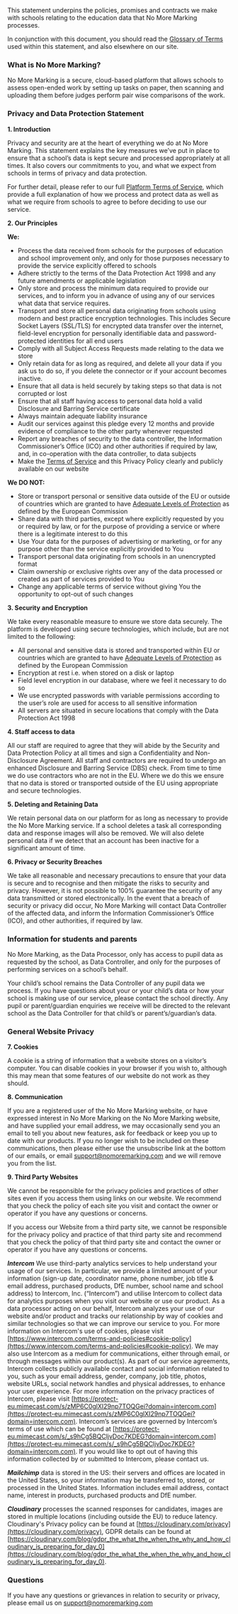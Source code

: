 This statement underpins the policies, promises and contracts we make with schools relating to the education data that No More Marking processes.

In conjunction with this document, you should read the [Glossary of Terms](https://www.nomoremarking.com/glossary) used within this statement, and also elsewhere on our site.

### What is No More Marking?

No More Marking is a secure, cloud-based platform that allows schools to assess open-ended work by setting up tasks on paper, then scanning and uploading them before judges perform pair wise comparisons of the work.

### Privacy and Data Protection Statement

__1. Introduction__

Privacy and security are at the heart of everything we do at No More Marking. This statement explains the key measures we’ve put in place to ensure that a school’s data is kept secure and processed appropriately at all times. It also covers our commitments to you, and what we expect from schools in terms of privacy and data protection.

For further detail, please refer to our full [Platform Terms of Service](https://www.nomoremarking.com/terms), which provide a full explanation of how we process and protect data as well as what we require from schools to agree to before deciding to use our service.

__2. Our Principles__

__We:__

* Process the data received from schools for the purposes of education and school improvement only, and only for those purposes necessary to provide the service explicitly offered to schools
* Adhere strictly to the terms of the Data Protection Act 1998 and any future amendments or applicable legislation
* Only store and process the minimum data required to provide our services, and to inform you in advance of using any of our services what data that service requires.
* Transport and store all personal data originating from schools using modern and best practice encryption technologies.  This includes Secure Socket Layers (SSL/TLS) for encrypted data transfer over the internet, field-level encryption for personally identifiable data and password-protected identities for all end users
* Comply with all Subject Access Requests made relating to the data we store
* Only retain data for as long as required, and delete all your data if you ask us to do so, if you delete the connector or if your account becomes inactive.
* Ensure that all data is held securely by taking steps so that data is not corrupted or lost
* Ensure that all staff having access to personal data hold a valid Disclosure and Barring Service certificate
* Always maintain adequate liability insurance
* Audit our services against this pledge every 12 months and provide evidence of compliance to the other party whenever requested
* Report any breaches of security to the data controller, the Information Commissioner’s Office (ICO) and other authorities if required by law, and, in co-operation with the data controller, to data subjects
* Make the [Terms of Service](https://www.nomoremarking.com/terms) and this Privacy Policy clearly and publicly available on our website

__We DO NOT:__

* Store or transport personal or sensitive data outside of the EU or outside of countries which are granted to have [Adequate Levels of Protection](http://ec.europa.eu/justice/data-protection/international-transfers/adequacy/index_en.htm) as defined by the European Commission
* Share data with third parties, except where explicitly requested by you or required by law, or for the purpose of providing a service or where there is a legitimate interest to do this
* Use Your data for the purposes of advertising or marketing, or for any purpose other than the service explicitly provided to You
* Transport personal data originating from schools in an unencrypted format
* Claim ownership or exclusive rights over any of the data processed or created as part of services provided to You
* Change any applicable terms of service without giving You the opportunity to opt-out of such changes

__3. Security and Encryption__

We take every reasonable measure to ensure we store data securely. The platform is developed using secure technologies, which include, but are not limited to the following:

* All personal and sensitive data is stored and transported within EU or countries which are granted to have [Adequate Levels of Protection](http://ec.europa.eu/justice/data-protection/international-transfers/adequacy/index_en.htm) as defined by the European Commission
* Encryption at rest i.e. when stored on a disk or laptop
* Field level encryption in our database, where we feel it necessary to do so
* We use encrypted passwords with variable permissions according to the user’s role are used for access to all sensitive information
* All servers are situated in secure locations that comply with the Data Protection Act 1998

__4. Staff access to data__

All our staff are required to agree that they will abide by the Security and Data Protection Policy at all times and sign a Confidentiality and Non-Disclosure Agreement.  All staff and contractors are required to undergo an enhanced Disclosure and Barring Service (DBS) check.  From time to time we do use contractors who are not in the EU.  Where we do this we ensure that no data is stored or transported outside of the EU using appropriate and secure technologies.

__5. Deleting and Retaining Data__

We retain personal data on our platform for as long as necessary to provide the No More Marking service.  If a school deletes a task all corresponding data and response images will also be removed.  We will also delete personal data if we detect that an account has been inactive for a significant amount of time.

__6. Privacy or Security Breaches__

We take all reasonable and necessary precautions to ensure that your data is secure and to recognise and then mitigate the risks to security and privacy.  However, it is not possible to 100% guarantee the security of any data transmitted or stored electronically.  In the event that a breach of security or privacy did occur, No More Marking will contact Data Controller of the affected data, and inform the Information Commissioner’s Office (ICO), and other authorities, if required by law.


### Information for students and parents

No More Marking, as the Data Processor, only has access to pupil data as requested by the school, as Data Controller, and only for the purposes of performing services on a school’s behalf.

Your child’s school remains the Data Controller of any pupil data we process. If you have questions about your or your child’s data or how your school is making use of our service, please contact the school directly.  Any pupil or parent/guardian enquiries we receive will be directed to the relevant school as the Data Controller for that child’s or parent’s/guardian’s data.

### General Website Privacy

__7. Cookies__

 A cookie is a string of information that a website stores on a visitor’s computer. You can disable cookies in your browser if you wish to, although this may mean that some features of our website do not work as they should.

__8. Communication__

If you are a registered user of the No More Marking website, or have expressed interest in No More Marking on the No More Marking website, and have supplied your email address, we may occasionally send you an email to tell you about new features, ask for feedback or keep you up to date with our products. If you no longer wish to be included on these communications, then please either use the unsubscribe link at the bottom of our emails, or email <support@nomoremarking.com> and we will remove you from the list.

__9. Third Party Websites__

We cannot be responsible for the privacy policies and practices of other sites even if you access them using links on our website. We recommend that you check the policy of each site you visit and contact the owner or operator if you have any questions or concerns.

If you access our Website from a third party site, we cannot be responsible for the privacy policy and practice of that third party site and recommend that you check the policy of that third party site and contact the owner or operator if you have any questions or concerns.

___Intercom___
We use third-party analytics services to help understand your usage of our services. In particular, we provide a limited amount of your information (sign-up date, coordinator name, phone number, job title & email address, purchased products, DfE number, school name and school address) to Intercom, Inc. (“Intercom”) and utilise Intercom to collect data for analytics purposes when you visit our website or use our product. As a data processor acting on our behalf, Intercom analyzes your use of our website and/or product and tracks our relationship by way of cookies and similar technologies so that we can improve our service to you. For more information on Intercom's use of cookies, please visit [https://www.intercom.com/terms-and-policies#cookie-policy](https://www.intercom.com/terms-and-policies#cookie-policy).  We may also use Intercom as a medium for communications, either through email, or through messages within our product(s). As part of our service agreements, Intercom collects publicly available contact and social information related to you, such as your email address, gender, company, job title, photos, website URLs, social network handles and physical addresses, to enhance your user experience. For more information on the privacy practices of Intercom, please visit [https://protect-eu.mimecast.com/s/zMP6C0glXI29np7TOQGei?domain=intercom.com](https://protect-eu.mimecast.com/s/zMP6C0glXI29np7TOQGei?domain=intercom.com). Intercom’s services are governed by Intercom’s terms of use which can be found at [https://protect-eu.mimecast.com/s/_s9hCg5BQCljvDoc7KDEG?domain=intercom.com](https://protect-eu.mimecast.com/s/_s9hCg5BQCljvDoc7KDEG?domain=intercom.com). If you would like to opt out of having this information collected by or submitted to Intercom, please contact us.

___Mailchimp___ data is stored in the US: their servers and offices are located in the United States, so your information may be transferred to, stored, or processed in the United States.  Information includes email address, contact name, interest in products, purchased products and DfE number.

___Cloudinary___ 
processes the scanned responses for candidates, images are stored in multiple locations (including outside the EU) to reduce latency.  Cloudinary's Privacy policy can be found at [https://cloudinary.com/privacy](https://cloudinary.com/privacy), GDPR details can be found at [https://cloudinary.com/blog/gdpr_the_what_the_when_the_why_and_how_cloudinary_is_preparing_for_day_0](https://cloudinary.com/blog/gdpr_the_what_the_when_the_why_and_how_cloudinary_is_preparing_for_day_0).

### Questions
If you have any questions or grievances in relation to security or privacy, please email us on <support@nomoremarking.com>
